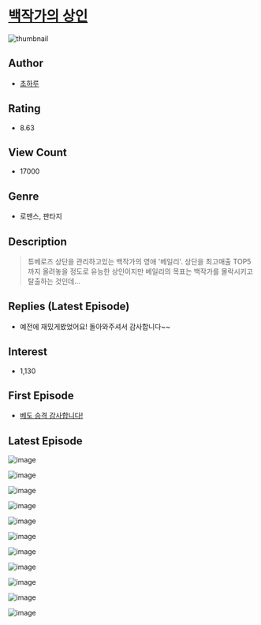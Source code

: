 # [백작가의 상인](https://comic.naver.com/bestChallenge/list?titleId=778484)
![thumbnail](https://image-comic.pstatic.net/user_contents_data/challenge_comic/2023/05/28/348833/upload_7377853011229631033_480x623.jpeg)

## Author
- [초하루](https://comic.naver.com/artistTitle?id=348833)

## Rating
- 8.63

## View Count
- 17000

## Genre
- 로맨스, 판타지

## Description
> 튜베로즈 상단을 관리하고있는 백작가의 영애 '베일리'. 상단을 최고매출 TOP5까지 올려놓을 정도로 유능한 상인이지만 베일리의 목표는 백작가를 몰락시키고 탈출하는 것인데...

## Replies (Latest Episode)
- 예전에 재밌게봤었어요! 돌아와주셔서 감사합니다~~

## Interest
- 1,130

## First Episode
- [베도 승격 감사합니다!](https://comic.naver.com/bestChallenge/detail?titleId=778484&no=5)

## Latest Episode
![image](https://image-comic.pstatic.net/user_contents_data/challenge_comic/2023/05/28/348833/upload_7004278730770167865.jpeg)

![image](https://image-comic.pstatic.net/user_contents_data/challenge_comic/2023/05/28/348833/upload_3617574014205190705.jpeg)

![image](https://image-comic.pstatic.net/user_contents_data/challenge_comic/2023/05/28/348833/upload_4121696789304927586.jpeg)

![image](https://image-comic.pstatic.net/user_contents_data/challenge_comic/2023/05/28/348833/upload_7292002021571899489.jpeg)

![image](https://image-comic.pstatic.net/user_contents_data/challenge_comic/2023/05/28/348833/upload_7077743506317455927.jpeg)

![image](https://image-comic.pstatic.net/user_contents_data/challenge_comic/2023/05/28/348833/upload_3702583657633298742.jpeg)

![image](https://image-comic.pstatic.net/user_contents_data/challenge_comic/2023/05/28/348833/upload_3546923584664528481.jpeg)

![image](https://image-comic.pstatic.net/user_contents_data/challenge_comic/2023/05/28/348833/upload_3688837542643590705.jpeg)

![image](https://image-comic.pstatic.net/user_contents_data/challenge_comic/2023/05/28/348833/upload_3977022829470245432.jpeg)

![image](https://image-comic.pstatic.net/user_contents_data/challenge_comic/2023/05/28/348833/upload_3689630276783519284.jpeg)

![image](https://image-comic.pstatic.net/user_contents_data/challenge_comic/2023/05/28/348833/upload_4121978259161494115.jpeg)
